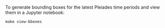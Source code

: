 To generate bounding boxes for the latest Pleiades time periods and view them in a Jupyter notebook:
```
make view-bboxes
```
